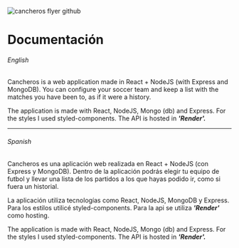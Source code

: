 
![cancheros flyer github](https://user-images.githubusercontent.com/78186062/217568933-f4fa05e5-7fae-42ae-bbc3-1c493e50bf14.png)

<h1>Documentación</h1>
<h6>English</h6>

Cancheros is a web application made in React + NodeJS (with Express and MongoDB). 
You can configure your soccer team and keep a list with the matches you have been to, as if it were a history.

The application is made with React, NodeJS, Mongo (db) and Express. For the styles I used styled-components.
The API is hosted in <b><i>'Render'.</i></b>

<hr>

<h6>Spanish</h6>

Cancheros es una aplicación web realizada en React + NodeJS (con Express y MongoDB).
Dentro de la aplicación podrás elegir tu equipo de futbol y llevar una lista de los partidos a los que hayas podido ir, como si fuera un historial.

La aplicación utiliza tecnologías como React, NodeJS, MongoDB y Express. Para los estilos utilicé styled-components.
Para la api se utiliza <b><i>'Render'</i></b> como hosting.

The application is made with React, NodeJS, Mongo (db) and Express. For the styles I used styled-components.
The API is hosted in <b><i>'Render'.</i></b>
